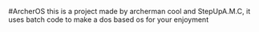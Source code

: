 #ArcherOS
this is a project made by archerman cool and StepUpA.M.C, it uses batch code to make a dos based os for your enjoyment
